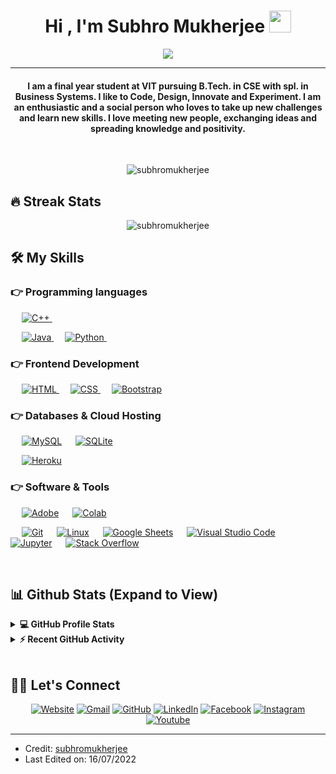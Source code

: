 
<h1 align="center">Hi , I'm Subhro Mukherjee <img src="https://media.giphy.com/media/hvRJCLFzcasrR4ia7z/giphy.gif" width="35"></h1>
<p align="center">
  <a href="https://github.com/DenverCoder1/readme-typing-svg"><img src="[![Typing SVG](https://readme-typing-svg.herokuapp.com?font=hahmlet&size=24&lines=Computer+Science+Engineer;AI+%2F+ML+Practitioner;Python+%2F+Java+Developer;Part+of+today's+tech-savvy+younger+generation)](https://git.io/typing-svg)"></a>
</p>
<hr/>
<h4 align="center">I am a final year student at VIT pursuing B.Tech. in CSE with spl. in Business Systems. I like to Code, Design, Innovate and Experiment. I am an enthusiastic and a social person who loves to take up new challenges and learn new skills. I love meeting new people, exchanging ideas and spreading knowledge and positivity.</h4>
<br>
<p align="center"> <img src="https://komarev.com/ghpvc/?username=subhromukherjee&label=Profile%20views&color=0e75b6&style=plastic" alt="subhromukherjee" /> </p>

## 🔥 Streak Stats
<p align="center"><img src="https://github-readme-streak-stats.herokuapp.com/?user=subhromukherjee&theme=algolia" alt="subhromukherjee"  /></p>


## 🛠️ My Skills

### 👉 Programming languages

<p align="left"> 
 
  &emsp;
  <a href="https://www.w3schools.com/cpp/" target="_blank"> 
    <img alt="C++" src="https://img.shields.io/badge/C++%20-%2300599C.svg?logo=c%2B%2B&logoColor=white">
  </a> 
  &emsp;

  &emsp;
  <a href="https://www.java.com" target="_blank"> 
    <img alt="Java" src="https://img.shields.io/badge/Java-%23007396.svg?logo=java&logoColor=white">
  </a>
  &emsp;
   <a href="https://www.python.org" target="_blank">
    <img alt="Python" src="https://img.shields.io/badge/Python%20-%2314354C.svg?logo=python&logoColor=white">
  </a>
  &emsp;
  
</p>

### 👉 Frontend Development
<p align="left"> 
  &emsp; 
  <a href="https://www.w3.org/html/" target="_blank"> 
   <img alt="HTML" src="https://img.shields.io/badge/HTML5%20-%23E34F26.svg?logo=html5&logoColor=white">
  </a>   
  &emsp;
  <a href="https://www.w3schools.com/css/" target="_blank">
    <img alt="CSS" src="https://img.shields.io/badge/CSS%20-%231572B6.svg?logo=css3&logoColor=white">
  </a> 
   &emsp;
  <a href="https://getbootstrap.com" target="_blank"> 
    <img alt="Bootstrap" src="https://img.shields.io/badge/Bootstrap-%23563D7C.svg?style=flat&logo=bootstrap&logoColor=white"/>
  </a>
</p>

### 👉 Databases & Cloud Hosting
<p align="left">
  &emsp;
    <a href="https://www.mysql.com/"><img alt="MySQL" src="https://img.shields.io/badge/MySQL-%2300f.svg?style=flat&llogo=mysql&logoColor=white"></a>
  &emsp;
    <a href="https://www.sqlite.org/"><img alt="SQLite" src ="https://img.shields.io/badge/sqlite-%2307405e.svg?style=flat&logo=sqlite&logoColor=white"/></a>
  
  &emsp;
    <a href="https://www.heroku.com/"><img alt="Heroku" src="https://img.shields.io/badge/Heroku%20-%23430098.svg?logo=heroku&logoColor=white"></a>  
 </p>
  

 ### 👉 Software & Tools
 
<p>
  &emsp;
    <a href="#"><img alt="Adobe" src="https://img.shields.io/badge/Adobe%20-%23FF0000.svg?logo=adobe&logoColor=white"></a>
  &emsp;
    <a href="#"><img alt="Colab" src="https://img.shields.io/badge/Colab-00b56a.svg?logo=google-colab&logoColor=white"></a>
 
  &emsp;
    <a href="#"><img alt="Git" src="https://img.shields.io/badge/Git%20-%23F05033.svg?logo=git&logoColor=white"></a>
  &emsp;
    <a href="#"><img alt="Linux" src="https://img.shields.io/badge/Linux-FCC624?style=flat&logo=linux&logoColor=black"></a>
  &emsp;
    <a href="#"><img alt="Google Sheets" src="https://img.shields.io/badge/Google%20Sheets%20-%2334A853.svg?logo=google%20sheets&logoColor=white"></a>
  &emsp;
    <a href="#"><img alt="Visual Studio Code" src="https://img.shields.io/badge/Visual%20Studio%20Code-0078d7.svg?logo=visual-studio-code&logoColor=white"></a>
  &emsp;
    <a href="#"><img alt="Jupyter" src="https://img.shields.io/badge/Jupyter%20-%23F37626.svg?logo=Jupyter&logoColor=white"></a>
  &emsp;
    <a href="#"><img alt="Stack Overflow" src="https://img.shields.io/badge/-Stack%20Overflow-FE7A16?logo=stack-overflow&logoColor=white"></a>
  &emsp;
</p>

<br/>

## 📊 Github Stats (Expand to View) 


<details> 
  <summary><b>💻 GitHub Profile Stats</b></summary>
  <br/>
  <p align="center">
    <a href="https://github.com/anuraghazra/github-readme-stats"><img alt="Subhro's Github Stats" src="https://github-readme-stats.vercel.app/api?username=subhromukherjee&show_icons=true&count_private=true&theme=algolia" height="192px"/></a>
<br/>
  &nbsp;
	  <img src="https://github-readme-stats.vercel.app/api/top-langs?username=subhromukherjee&show_icons=true&locale=en&layout=compact&theme=algolia" alt="subhromukherjee" height="192px"/>
  <br/>
  <b>Note:</b> Top languages is only a metric of the languages my public code consists of and doesn't reflect experience or skill level.
  </p>
</details>


<details>
  <summary><b>⚡ Recent GitHub Activity</b></summary>
  <br/>
   <a href="https://github.com/subhromukherjee"><img alt="Subhro's Activity Graph" src="https://activity-graph.herokuapp.com/graph?username=subhromukherjee&custom_title=Subhro%20Mukherjee's%20Contribution%20Graph&theme=react-dark" /></a>
  <br/>

</details>

<br/>

## 🙋‍♀️ Let's Connect
<p align="center">
  <a href="https://subhro-mukherjee.web.app/"><img src="https://img.icons8.com/bubbles/50/000000/web.png" alt="Website"/></a>
	<a href="mailto:subhromukherjee2000@gmail.com"><img src="https://img.icons8.com/bubbles/50/000000/gmail.png" alt="Gmail"/></a>
	<a href="https://github.com/subhromukherjee"><img src="https://img.icons8.com/bubbles/50/000000/github.png" alt="GitHub"/></a>
	<a href="https://www.linkedin.com/in/subhro--mukherjee--/"><img src="https://img.icons8.com/bubbles/50/000000/linkedin.png" alt="LinkedIn"/></a>
	<a href="https://www.facebook.com/subhro.mukherjee.7731"><img src="https://img.icons8.com/bubbles/50/000000/facebook-new.png" alt="Facebook"/></a>
	<a href="https://www.instagram.com/subhro._.mukherjee/"><img src="https://img.icons8.com/bubbles/50/000000/instagram.png" alt="Instagram"/></a>
	<a href="https://www.youtube.com/channel/UCQbZIDVuiQ0KhU7uDwk1lng"><img src="https://img.icons8.com/bubbles/50/000000/youtube.png" alt="Youtube"/></a>
	
</p>

<hr/>

* Credit: [subhromukherjee](https://github.com/subhromukherjee)
* Last Edited on: 16/07/2022









